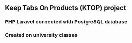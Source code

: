 ## Keep Tabs On Products (KTOP) project
### PHP Laravel connected with PostgreSQL database
### Created on university classes

